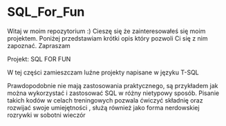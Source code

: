 ﻿# SQL_For_Fun

Witaj w moim repozytorium :)
Cieszę się że zainteresowałeś się moim projektem.
Poniżej przedstawiam krótki opis który pozwoli Ci się z nim zapoznać.  Zapraszam 

Projekt: SQL FOR FUN

W tej części zamieszczam luźne projekty napisane w języku T-SQL

Prawdopodobnie nie mają zastosowania praktycznego, są przykładem jak można wykorzystać i zastosować SQL w różny nietypowy sposób.  Pisanie takich kodów w celach treningowych pozwala ćwiczyć składnię oraz rozwijać swoje umiejętności , służą również jako forma nerdowskiej rozrywki w sobotni wieczór
